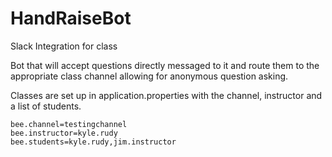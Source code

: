 # HandRaiseBot 
Slack Integration for class

Bot that will accept questions directly messaged to it and route them to the appropriate class channel allowing for anonymous question asking.

Classes are set up in application.properties with the channel, instructor and a list of students.

```
bee.channel=testingchannel
bee.instructor=kyle.rudy
bee.students=kyle.rudy,jim.instructor
```